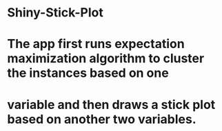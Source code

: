 # Shiny-Stick-Plot
# The app first runs expectation maximization algorithm to cluster the instances based on one
# variable and then draws a stick plot based on another two variables.
